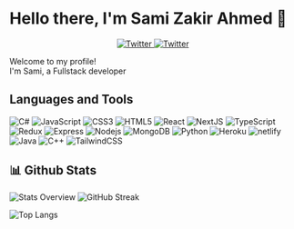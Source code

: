 # Hello there, I'm Sami Zakir Ahmed 👋

<p align="center">
<a href="mailto:samizak1864@gmail.com?subject=[GitHub]">
    <img src="https://img.shields.io/badge/-Email%20ME-%231DA1F2.svg?style=for-the-badge&logo=Email&logoColor=white" alt="Twitter" />
 </a>
  <a href="https://samizak.com/">
    <img src="https://img.shields.io/badge/-Portfolio-%231DA1F2.svg?style=for-the-badge&logo=Email&logoColor=white" alt="Twitter" />
 </a>
</p>

<p>Welcome to my profile! </br> I'm Sami, a Fullstack developer</p>

## Languages and Tools

![C#](https://img.shields.io/badge/C%23-black?style=flat-square&logo=c-sharp) ![JavaScript](https://img.shields.io/badge/-JavaScript-black?style=flat-square&logo=javascript) ![CSS3](https://img.shields.io/badge/CSS-black?style=flat-square&logo=css3) ![HTML5](https://img.shields.io/badge/HTML-black?style=flat-square&logo=html5) ![React](https://img.shields.io/badge/-React-black?style=flat-square&logo=react) ![NextJS](https://img.shields.io/badge/-NextJS-black?style=flat-square&logo=next.js) ![TypeScript](https://img.shields.io/badge/-TypeScript-black?style=flat-square&logo=typescript) ![Redux](https://img.shields.io/badge/-Redux-black?style=flat-square&logo=redux) ![Express](https://img.shields.io/badge/-Express-black?style=flat-square&logo=express) ![Nodejs](https://img.shields.io/badge/-Nodejs-black?style=flat-square&logo=Node.js) ![MongoDB](https://img.shields.io/badge/-MongoDB-black?style=flat-square&logo=mongodb) ![Python](https://img.shields.io/badge/-Python-black?style=flat-square&logo=Python) ![Heroku](https://img.shields.io/badge/-Heroku-black?style=flat-square&logo=heroku) ![netlify](https://img.shields.io/badge/Netlify-black?style=flat-square&logo=netlify&logoColor=white) ![Java](https://img.shields.io/badge/-Java-black?style=flat-square&logo=Java) ![C++](https://img.shields.io/badge/-C++-black?style=flat-square&logo=c%2B%2B) ![TailwindCSS](https://img.shields.io/badge/Tailwind_CSS-black?style=flat-square&logo=tailwind-css)


## 📊 Github Stats

![Stats Overview](https://github-readme-stats.vercel.app/api?username=samizak&show_icons=true)
![GitHub Streak](https://github-readme-streak-stats.herokuapp.com/?user=samizak)

![Top Langs](https://github-readme-stats.vercel.app/api/top-langs/?username=samizak&hide_langs_below=1)
